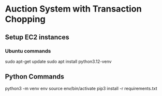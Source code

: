 # Auction System with Transaction Chopping

## Setup EC2 instances

### Ubuntu commands

sudo apt-get update
sudo apt install python3.12-venv

## Python Commands

python3 -m venv env
source env/bin/activate
pip3 install -r requirements.txt
